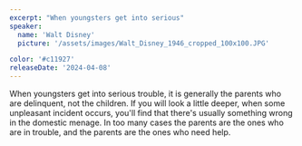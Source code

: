 ```yaml
---
excerpt: "When youngsters get into serious"
speaker:
  name: 'Walt Disney'
  picture: '/assets/images/Walt_Disney_1946_cropped_100x100.JPG'

color: '#c11927'
releaseDate: '2024-04-08'
---
```

When youngsters get into serious trouble, it is generally the parents who are delinquent, not the children. If you will look a little deeper, when some unpleasant incident occurs, you'll find that there's usually something wrong in the domestic menage. In too many cases the parents are the ones who are in trouble, and the parents are the ones who need help.
